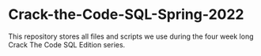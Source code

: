 # Crack-the-Code-SQL-Spring-2022
This repository stores all files and scripts we use during the four week long Crack The Code SQL Edition series.
